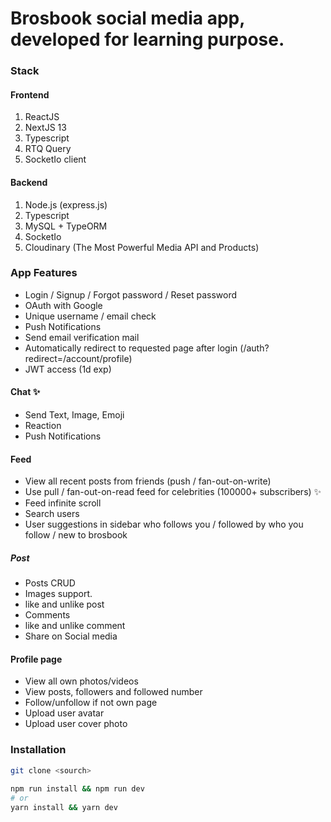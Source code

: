 # Brosbook social media app, developed for learning purpose.

### Stack
#### Frontend

1. ReactJS
2. NextJS 13
3. Typescript
4. RTQ Query
5. SocketIo client

#### Backend

1. Node.js (express.js)
2. Typescript
3. MySQL + TypeORM
4. SocketIo
5. Cloudinary (The Most Powerful Media API and Products)

### App Features

- Login / Signup / Forgot password / Reset password
- OAuth with Google
- Unique username / email check
- Push Notifications
- Send email verification mail
- Automatically redirect to requested page after login (/auth?redirect=/account/profile)
- JWT access (1d exp)


#### Chat ✨
- Send Text, Image, Emoji
- Reaction
- Push Notifications


#### Feed
- View all recent posts from friends (push / fan-out-on-write)
- Use pull / fan-out-on-read feed for celebrities (100000+ subscribers) ✨
- Feed infinite scroll
- Search users
- User suggestions in sidebar who follows you / followed by who you follow / new to brosbook

##### Post
- Posts CRUD
- Images support.
- like and unlike post
- Comments
- like and unlike comment
- Share on Social media

#### Profile page
- View all own photos/videos
- View posts, followers and followed number
- Follow/unfollow if not own page
- Upload user avatar
- Upload user cover photo

### Installation
```bash
git clone <sourch>
 
npm run install && npm run dev
# or
yarn install && yarn dev
```